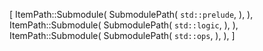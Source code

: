 [
    ItemPath::Submodule(
        SubmodulePath(
            `std::prelude`,
        ),
    ),
    ItemPath::Submodule(
        SubmodulePath(
            `std::logic`,
        ),
    ),
    ItemPath::Submodule(
        SubmodulePath(
            `std::ops`,
        ),
    ),
]